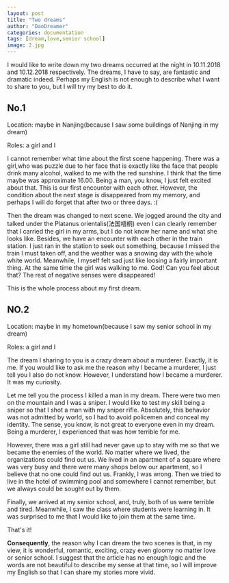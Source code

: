 ```yaml
---
layout: post
title: "Two dreams"
author: "DaoDreamer"
categories: documentation
tags: [dream,love,senior school]
image: 2.jpg
---
```

I would like to write down my two dreams occurred at the night in 10.11.2018 and 10.12.2018 respectively. The dreams, I have to say, are fantastic and dramatic indeed. Perhaps my English is not enough to describe what I want to share to you, but I will try my best to do it.

## No.1

Location: maybe in Nanjing(because I saw some buildings of Nanjing in my dream)

Roles: a girl and I

I cannot remember what time about the first scene happening. There was a girl,who was puzzle due to her face that is exactly like the face that people drink many alcohol, walked to me with the red sunshine. I think that the time maybe was approximate 16.00. Being a man, you know, I just felt excited about that. This is our first encounter with each other. However, the condition about the next stage is disappeared from my memory, and perhaps I will do forget that after two or three days. :(

Then the dream was changed to next scene. We jogged around the city and talked under the Platanus orientalis(法国梧桐) even I can clearly remember that I carried the girl in my arms, but I do not know her name and what she looks like. Besides, we have an encounter with each other in the train station. I just ran in the station to seek out something, because I missed the train I must taken off, and the weather was a snowing day with the whole white world. Meanwhile, I myself felt sad just like loosing a fairly important thing. At the same time the girl was walking to me. God! Can you feel about  that? The rest of negative senses were disappeared!

This is the whole process about my first dream. 

## NO.2

Location: maybe in my hometown(because I saw my senior school in my dream)

Roles: a girl and I

The dream I sharing to you is a crazy dream about a murderer. Exactly, it is me. If you would like to ask me the reason why I became a murderer, I just tell you I also do not know. However, I understand how I became a murderer. It was my curiosity.

Let me tell you the process I killed a man in my dream. There were two men on the mountain and I was a sniper. I would like to test my skill being a sniper so that I shot a man with my sniper rifle. Absolutely, this behavior was not admitted by world, so I had to avoid policemen and conceal my identity. The sense, you know, is not great to everyone even in my dream. Being a murderer, I experienced that was how terrible for me.

However, there was a girl still had never gave up to stay with me so that we became the enemies of the world. No matter where we lived, the organizations could find out us. We lived in an apartment of a square where was very busy and there were many shops below our apartment, so I believe that no one could find out us. Frankly, I was wrong. Then we tried to live in the hotel of swimming pool and somewhere I cannot remember, but we always could be sought out by them.

Finally, we arrived at my senior school, and, truly, both of us were terrible and tired. Meanwhile, I saw the class where students were learning in. It was surprised to me that I would like to join them at the same time. 

That's it!



**Consequently**, the reason why I can dream the two scenes is that, in my view, it is wonderful, romantic, exciting, crazy even gloomy no matter love or senior school. I suggest that the article has no enough logic and the words are not beautiful to describe my sense at that time, so I will improve my English so that I can share my stories more vivid.